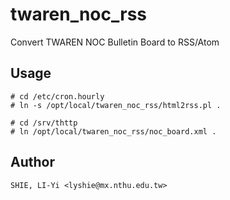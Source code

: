 twaren_noc_rss
==============

Convert TWAREN NOC Bulletin Board to RSS/Atom

Usage
-----
	# cd /etc/cron.hourly
	# ln -s /opt/local/twaren_noc_rss/html2rss.pl .

	# cd /srv/thttp
	# ln /opt/local/twaren_noc_rss/noc_board.xml .

Author
------
    SHIE, LI-Yi <lyshie@mx.nthu.edu.tw>
